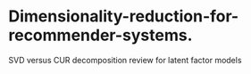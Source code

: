 # Dimensionality-reduction-for-recommender-systems.
SVD versus CUR decomposition review for latent factor models
